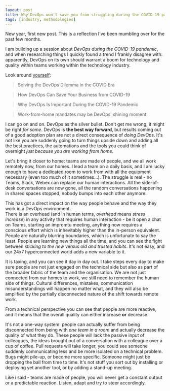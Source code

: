 ```yaml
---
layout: post
title: Why DevOps won't save you from struggling during the COVID-19 pandemic
tags: [industry, methodologies]
---
```

New year, first new post. This is a reflection I've been mumbling over for the past few months.

I am building up a session about _DevOps during the COVID-19 pandemic_, and when researching things I quickly found a trend I frankly disagree with: apparently, DevOps on its own should warrant a boom for technology and quality within teams working within the technology industry.

Look around [yourself](https://www.google.com/search?q=devops+covid):

> Solving the DevOps Dilemma in the COVID Era  

> How DevOps Can Save Your Business from COVID-19  

> Why DevOps Is Important During the COVID-19 Pandemic  

> Work-from-home mandates may be DevOps' shining moment  

I can go on and on. DevOps as the silver bullet. Don't get me wrong, it might be right _for some_. DevOps is **the best way forward**, but results coming out of a good adoption plan are not a direct consequence of _doing DevOps_. It's not like you are suddenly going to turn things upside down and adding all the best practices, the automations and the tools you could think of overnight _just because you are working from home_.

Let's bring it closer to home: teams are made of people, and we all work remotely now, from our homes. I lead a team on a daily basis, and I am lucky enough to have a dedicated room to work from with all the equipment necessary (even too much of it sometimes...). The struggle is real - no Teams, Slack, Webex can replace our human interactions. All the side-of-desk conversations are now gone, all the random conversations happening in shared spaces stopped, nobody bumps into each other anymore.

This has got a direct impact on the way people behave and the way they work in a DevOps environment.  
There is an overhead (and in human terms, _overhead_ means _stress increase_) in any activity that requires human interaction - be it open a chat on Teams, starting an impromtu meeting, anything now requires a conscious effort which is inhevitably higher than the in-person equivalent.  
People are naturally blurring boundaries, which is unfortunate to say the least. People are learning new things all the time, and you can see the fight between _sticking to the new_ versus _old and trusted habits_. It's not easy, and our 24x7 hyperconnected world adds a new variable to it. 

It is taxing, and you can see it day in day out. I take steps every day to make sure people are not just engaged on the technical side but also as part of the broader fabric of the team and the organisation. We are not just connected from our homes to work, we still need to remember the human side of things.
Cultural differences, mistakes, communication misunderstandings will happen no matter what, and they will also be amplified by the partially disconnected nature of the shift towards remote work. 

From a technical perspective you can see that people are more reactive, and it means that the overall quality can either increase **or** decrease.  

It's not a one-way system: people can actually suffer from being disconnected from being with _one team in a room_ and actually decrease the quality of what they do. These people will lack the passive input of colleagues, the ideas brought out of a conversation with a colleague over a cup of coffee. Pull requests will take longer, you could see someone suddenly communicating less and be more isolated on a technical problem. Bugs might pile-up, or become more specific. Someone might just be dropping the ball from time to time. It's not stuff you sort out by installing or deploying yet another tool, or by adding a stand-up meeting.

Like i said - teams are made of people, you will never get a constant output or a predictable reaction. Listen, adapt and try to steer accordingly.